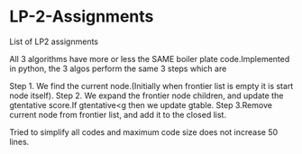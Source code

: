 # LP-2-Assignments
List of LP2 assignments

All 3 algorithms have more or less the SAME boiler plate code.Implemented in python, the 3 algos perform the same 3 steps which are

Step 1. We find the current node.(Initially when frontier list is empty it is start node itself).
Step 2. We expand the frontier node children, and update the gtentative score.If gtentative<g then we update gtable.
Step 3.Remove current node from frontier list, and add it to the closed list.

                                                                                              
 Tried to simplify all codes and maximum code size does not increase 50 lines.
                                                                                              
                                                                                              
                                                                                              
                                                                                            
